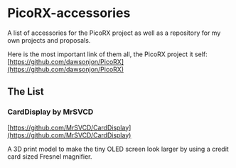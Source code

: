 # PicoRX-accessories
A list of accessories for the PicoRX project as well as a repository for my own projects and proposals.

Here is the most important link of them all, the PicoRX project it self: [https://github.com/dawsonjon/PicoRX](https://github.com/dawsonjon/PicoRX)

## The List
### CardDisplay by MrSVCD
[https://github.com/MrSVCD/CardDisplay](https://github.com/MrSVCD/CardDisplay)

A 3D print model to make the tiny OLED screen look larger by using a credit card sized Fresnel magnifier.
